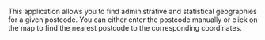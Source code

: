 This application allows you to find administrative and statistical geographies for a given postcode. You can either enter the postcode manually or click on the map to find the nearest postcode to the corresponding coordinates.